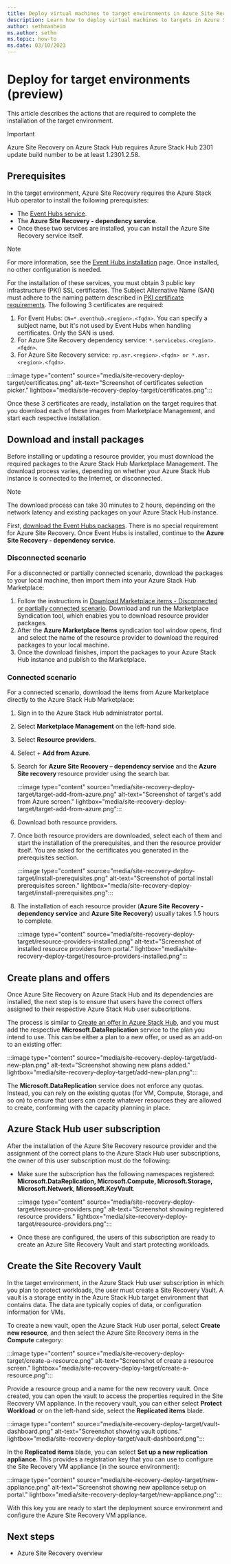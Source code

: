 ```yaml
---
title: Deploy virtual machines to target environments in Azure Site Recovery on Azure Stack Hub (preview)
description: Learn how to deploy virtual machines to targets in Azure Site Recovery on Azure Stack Hub. 
author: sethmanheim
ms.author: sethm
ms.topic: how-to
ms.date: 03/10/2023
---
```



# Deploy for target environments (preview)

This article describes the actions that are required to complete the installation of the target environment.

> [!IMPORTANT]
> Azure Site Recovery on Azure Stack Hub requires Azure Stack Hub 2301 update build number to be at least 1.2301.2.58.

## Prerequisites

In the target environment, Azure Site Recovery requires the Azure Stack Hub operator to install the following prerequisites:

- The [Event Hubs service](event-hubs-rp-install.md).
- The **Azure Site Recovery - dependency service**.
- Once these two services are installed, you can install the Azure Site Recovery service itself.

> [!NOTE]
> For more information, see the [Event Hubs installation](event-hubs-rp-install.md) page. Once installed, no other configuration is needed.

For the installation of these services, you must obtain 3 public key infrastructure (PKI) SSL certificates. The Subject Alternative Name (SAN) must adhere to the naming pattern described in [PKI certificate requirements](azure-stack-pki-certs.md). The following 3 certificates are required:

1. For Event Hubs: `CN=*.eventhub.<region>.<fqdn>`. You can specify a subject name, but it's not used by Event Hubs when handling certificates. Only the SAN is used.
1. For Azure Site Recovery dependency service: `*.servicebus.<region>.<fqdn>`.
1. For Azure Site Recovery service: `rp.asr.<region>.<fqdn> or *.asr.<region>.<fqdn>`.

:::image type="content" source="media/site-recovery-deploy-target/certificates.png" alt-text="Screenshot of certificates selection picker." lightbox="media/site-recovery-deploy-target/certificates.png":::

Once these 3 certificates are ready, installation on the target requires that you download each of these images from Marketplace Management, and start each respective installation.

## Download and install packages

Before installing or updating a resource provider, you must download the required packages to the Azure Stack Hub Marketplace Management. The
download process varies, depending on whether your Azure Stack Hub instance is connected to the Internet, or disconnected.

> [!NOTE]
> The download process can take 30 minutes to 2 hours, depending on the network latency and existing packages on your Azure Stack Hub instance.

First, [download the Event Hubs packages](event-hubs-rp-install.md). There is no special requirement for Azure Site Recovery. Once Event Hubs is installed, continue to the **Azure Site Recovery - dependency service**.

### Disconnected scenario

For a disconnected or partially connected scenario, download the packages to your local machine, then import them into your Azure Stack
Hub Marketplace:

1. Follow the instructions in [Download Marketplace items - Disconnected or partially connected scenario](/azure-stack/operator/azure-stack-download-azure-marketplace-item?pivots=state-disconnected). Download and run the Marketplace Syndication tool, which enables you to download resource provider packages.
1. After the **Azure Marketplace Items** syndication tool window opens, find and select the name of the resource provider to download the required packages to your local machine.
1. Once the download finishes, import the packages to your Azure Stack Hub instance and publish to the Marketplace.

### Connected scenario

For a connected scenario, download the items from Azure Marketplace directly to the Azure Stack Hub Marketplace:

1. Sign in to the Azure Stack Hub administrator portal.
1. Select **Marketplace Management** on the left-hand side.
1. Select **Resource providers**.
1. Select + **Add from Azure**.
1. Search for **Azure Site Recovery – dependency service** and the **Azure Site recovery** resource provider using the search bar.

   :::image type="content" source="media/site-recovery-deploy-target/target-add-from-azure.png" alt-text="Screenshot of target's add from Azure screen." lightbox="media/site-recovery-deploy-target/target-add-from-azure.png":::

1. Download both resource providers.
1. Once both resource providers are downloaded, select each of them and start the installation of the prerequisites, and then the resource provider itself. You are asked for the certificates you generated in the prerequisites section.

   :::image type="content" source="media/site-recovery-deploy-target/install-prerequisites.png" alt-text="Screenshot of portal install prerequisites screen." lightbox="media/site-recovery-deploy-target/install-prerequisites.png":::

1. The installation of each resource provider (**Azure Site Recovery - dependency service** and **Azure Site Recovery**) usually takes 1.5 hours to complete.

   :::image type="content" source="media/site-recovery-deploy-target/resource-providers-installed.png" alt-text="Screenshot of installed resource providers from portal." lightbox="media/site-recovery-deploy-target/resource-providers-installed.png":::

## Create plans and offers

Once Azure Site Recovery on Azure Stack Hub and its dependencies are installed, the next step is to ensure that users have the correct offers assigned to their respective Azure Stack Hub user subscriptions.

The process is similar to [Create an offer in Azure Stack Hub](azure-stack-create-offer.md), and you must add the respective **Microsoft.DataReplication** service to the plan you intend to use. This can be either a plan to a new offer, or used as an add-on to an
existing offer:

:::image type="content" source="media/site-recovery-deploy-target/add-new-plan.png" alt-text="Screenshot showing new plans added." lightbox="media/site-recovery-deploy-target/add-new-plan.png":::

The **Microsoft.DataReplication** service does not enforce any quotas. Instead, you can rely on the existing quotas (for VM, Compute,
Storage, and so on) to ensure that users can create whatever resources they are allowed to create, conforming with the capacity planning in
place.

## Azure Stack Hub user subscription

After the installation of the Azure Site Recovery resource provider and the assignment of the correct plans to the Azure Stack Hub user subscriptions, the owner of this user subscription must do the following:

- Make sure the subscription has the following namespaces registered: **Microsoft.DataReplication, Microsoft.Compute, Microsoft.Storage, Microsoft.Network, Microsoft.KeyVault**.

  :::image type="content" source="media/site-recovery-deploy-target/resource-providers.png" alt-text="Screenshot showing registered resource providers." lightbox="media/site-recovery-deploy-target/resource-providers.png":::

- Once these are configured, the users of this subscription are ready to create an Azure Site Recovery Vault and start protecting workloads.

## Create the Site Recovery Vault

In the target environment, in the Azure Stack Hub user subscription in which you plan to protect workloads, the user must create a Site Recovery Vault. A vault is a storage entity in the Azure Stack Hub target environment that contains data. The data are typically copies of data, or configuration information for VMs.

To create a new vault, open the Azure Stack Hub user portal, select **Create new resource**, and then select the Azure Site Recovery items in
the **Compute** category:

:::image type="content" source="media/site-recovery-deploy-target/create-a-resource.png" alt-text="Screenshot of create a resource screen." lightbox="media/site-recovery-deploy-target/create-a-resource.png":::

Provide a resource group and a name for the new recovery vault. Once created, you can open the vault to access the properties required in the Site Recovery VM appliance. In the recovery vault, you can either select **Protect Workload** or on the left-hand side, select the **Replicated items** blade.

:::image type="content" source="media/site-recovery-deploy-target/vault-dashboard.png" alt-text="Screenshot showing vault options." lightbox="media/site-recovery-deploy-target/vault-dashboard.png":::

In the **Replicated items** blade, you can select **Set up a new replication appliance**. This provides a registration key that you can use to configure the Site Recovery VM appliance (in the source environment):

:::image type="content" source="media/site-recovery-deploy-target/new-appliance.png" alt-text="Screenshot showing new appliance setup on portal." lightbox="media/site-recovery-deploy-target/new-appliance.png":::

With this key you are ready to start the deployment source environment and configure the Azure Site Recovery VM appliance.

## Next steps

- Azure Site Recovery overview
